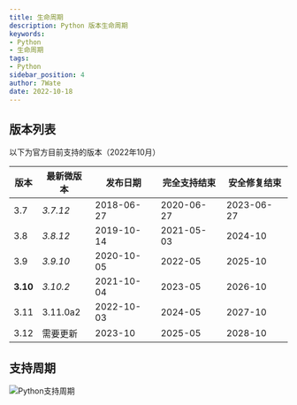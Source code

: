 ```yaml
---
title: 生命周期
description: Python 版本生命周期
keywords:
- Python
- 生命周期
tags:
- Python
sidebar_position: 4
author: 7Wate
date: 2022-10-18
---
```


## 版本列表

以下为官方目前支持的版本（2022年10月）

| 版本     | 最新微版本 | 发布日期   | 完全支持结束 | 安全修复结束 |
| -------- | ---------- | ---------- | ------------ | ------------ |
| 3.7      | *3.7.12*   | 2018-06-27 | 2020-06-27   | 2023-06-27   |
| 3.8      | *3.8.12*   | 2019-10-14 | 2021-05-03   | 2024-10      |
| 3.9      | *3.9.10*   | 2020-10-05 | 2022-05      | 2025-10      |
| **3.10** | *3.10.2*   | 2021-10-04 | 2023-05      | 2026-10      |
| 3.11     | 3.11.0a2   | 2022-10-03 | 2024-05      | 2027-10      |
| 3.12     | 需要更新   | 2023-10    | 2025-05      | 2028-10      |

## 支持周期

![Python支持周期](https://static.7wate.com/img/2022/10/18/91a0dbb596e75.png)
